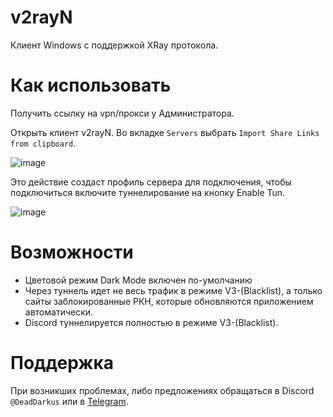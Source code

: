 # v2rayN
Клиент Windows с поддержкой XRay протокола.

# Как использовать
Получить ссылку на vpn/прокси у Администратора.

Открыть клиент v2rayN. Во вкладке `Servers` выбрать `Import Share Links from clipboard`. 

![image](https://github.com/user-attachments/assets/b1f71a10-4242-45f2-b440-4da166cb1ba9)

Это действие создаст профиль сервера для подключения, чтобы подключиться включите туннелирование на кнопку Enable Tun.

![image](https://github.com/user-attachments/assets/a99f974e-3537-481d-b3cd-fb9137f6c8df)

# Возможности
- Цветовой режим Dark Mode включен по-умолчанию
- Через туннель идет не весь трафик в режиме V3-(Blacklist), а только сайты заблокированные РКН, которые обновляются приложением автоматически.
- Discord туннелируется полностью в режиме V3-(Blacklist).
# Поддержка
При возникших проблемах, либо предложениях обращаться в Discord `@DeadDarkus` или в [Telegram](https://t.me/DeadDarkus).
